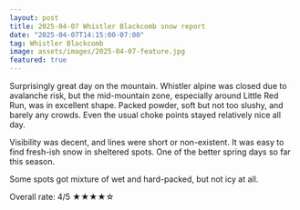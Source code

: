 ```yaml
---
layout: post
title: 2025-04-07 Whistler Blackcomb snow report
date: "2025-04-07T14:15:00-07:00"
tag: Whistler Blackcomb
image: assets/images/2025-04-07-feature.jpg
featured: true
---
```


Surprisingly great day on the mountain. Whistler alpine was closed due to avalanche risk, but the mid-mountain zone, especially around Little Red Run, was in excellent shape. Packed powder, soft but not too slushy, and barely any crowds. Even the usual choke points stayed relatively nice all day.

Visibility was decent, and lines were short or non-existent. It was easy to find fresh-ish snow in sheltered spots. One of the better spring days so far this season.

Some spots got mixture of wet and hard-packed, but not icy at all.

Overall rate: 4/5 ★★★★☆
